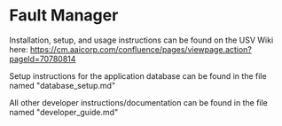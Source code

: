 # Fault Manager

Installation, setup, and usage instructions can be found on the USV Wiki here: 
https://cm.aaicorp.com/confluence/pages/viewpage.action?pageId=70780814

Setup instructions for the application database can be found in the file named "database_setup.md"

All other developer instructions/documentation can be found in the file named "developer_guide.md"